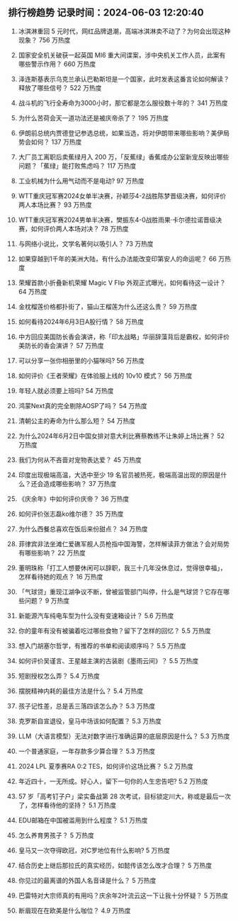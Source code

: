 
## 排行榜趋势 记录时间：2024-06-03 12:20:40
  
  1. 冰淇淋重回 5 元时代，网红品牌退潮，高端冰淇淋卖不动了？为何会出现这种现象？ 756 万热度
    
  2. 国家安全机关破获一起英国 MI6 重大间谍案，涉中央机关工作人员，此案有哪些警示作用？ 660 万热度
    
  3. 泽连斯基表示乌克兰承认巴勒斯坦是一个国家，此时发表这番言论如何解读？释放了哪些信号？ 522 万热度
    
  4. 战斗机的飞行全寿命为3000小时，那它都是怎么服役数十年的？ 341 万热度
    
  5. 为什么苦荷会天一道功法还是被庆帝杀了？ 195 万热度
    
  6. 伊朗前总统内贾德登记参选总统，如果当选，将对伊朗带来哪些影响？美伊局势会如何？ 137 万热度
    
  7. 大厂员工离职后卖蕉绿月入 200 万，「反蕉绿」香蕉成办公室新宠反映出哪些问题？「蕉绿」能打败焦虑吗？ 117 万热度
    
  8. 工业机械为什么用气动而不是电动? 97 万热度
    
  9. WTT重庆冠军赛2024女单半决赛，孙颖莎4-2战胜陈梦晋级决赛，如何评价两人本场比赛？ 93 万热度
    
  10. WTT重庆冠军赛2024男单半决赛，樊振东4-0战胜雨果·卡尔德拉诺晋级决赛，如何评价两人本场对决？ 78 万热度
    
  11. 与网络小说比，文学名著何以吸引人？ 73 万热度
    
  12. 如果穿越到1千年的美洲大陆，有什么办法能改变印第安人的命运呢？ 66 万热度
    
  13. 荣耀首款小折叠新机荣耀 Magic V Flip 外观正式曝光，如何看待这一设计？ 64 万热度
    
  14. 金枕榴莲价格都扑街了，猫山王榴莲为什么还这么贵？ 59 万热度
    
  15. 如何看待2024年6月3日A股行情？ 58 万热度
    
  16. 中方回应美国防长香会演讲，称「印太战略」华丽辞藻背后是霸权，如何评价美防长的香会演讲？ 57 万热度
    
  17. 可以分享一张你相册里的小猫咪吗? 56 万热度
    
  18. 如何评价《王者荣耀》在体验服上线的 10v10 模式？ 56 万热度
    
  19. 年轻人就必须要上班吗? 54 万热度
    
  20. 鸿蒙Next真的完全剔除AOSP了吗？ 54 万热度
    
  21. 清朝公主的寿命为什么那么短？ 54 万热度
    
  22. 为什么2024年6月2日中国女排对意大利比赛蔡教练不让朱婷上场比赛？ 52 万热度
    
  23. 我们为何从不吝啬对宠物表达爱？ 45 万热度
    
  24. 印度出现极端高温，大选中至少 19 名官员被热死，极端高温出现的原因是什么？还会造成哪些影响？ 37 万热度
    
  25. 《庆余年》中如何评价庆帝？ 36 万热度
    
  26. 如何评价张志磊ko维尔德？ 35 万热度
    
  27. 为什么西餐总喜欢在饭后来份甜点？ 34 万热度
    
  28. 菲律宾非法坐滩仁爱礁军舰人员枪指中国海警，怎样解读菲方做法？会对局势有哪些影响？ 22 万热度
    
  29. 董明珠称「打工人想要休闲可以辞职，我三十几年没休息过，觉得很幸福」，怎样看待她的观点？ 16 万热度
    
  30. 「气球贷」重现江湖争议不断，曾被监管部门叫停，什么是气球贷？它存在哪些问题？ 9 万热度
    
  31. 新能源汽车纯电车型为什么没有变速箱设计？ 5.6 万热度
    
  32. 你的童年有没有被骗着吃过哪些食物？留下了怎样的回忆？ 5.5 万热度
    
  33. 想入门胡塞尔哲学，有推荐的书单和阅读顺序吗？ 5.5 万热度
    
  34. 如何评价吴谨言、王星越主演的古装剧《墨雨云间》？ 5.5 万热度
    
  35. 短剧授权怎么弄？ 5.4 万热度
    
  36. 摆脱精神内耗的最佳方法是什么？ 5.4 万热度
    
  37. 孩子记性差，总是丢三落四该怎么办？ 5.3 万热度
    
  38. 克罗斯自宣退役，皇马中场该如何配置？ 5.3 万热度
    
  39. LLM（大语言模型）无法对数字进行准确运算的底层原因是什么？ 5.3 万热度
    
  40. 一个普通家庭，一年存款多少算合理？ 5.3 万热度
    
  41. 2024 LPL 夏季赛RA 0:2 TES，如何评价这场比赛？ 5.2 万热度
    
  42. 年近四十，一无所成。好心人，留下一句你的人生忠告吧? 5.2 万热度
    
  43. 57 岁「高考钉子户」梁实备战第 28 次考试，目标锁定川大，称或是最后一次了，怎样看待他的坚持？ 5.1 万热度
    
  44. EDU邮箱在中国被滥用到什么程度？ 5.1 万热度
    
  45. 怎么养育男孩子？ 5 万热度
    
  46. 皇马又一次夺得欧冠，对C罗地位有什么影响? 5 万热度
    
  47. 结合历史上继后那拉氏的真实经历，如懿传该怎么改才合理？ 5 万热度
    
  48. 你见过的最离谱的外国人名音译是什么？ 5 万热度
    
  49. 巴雷特对大宗师真的有用吗？庆余年2叶流云这一下让我十分怀疑？ 5 万热度
    
  50. 断眉现在在欧美是什么咖位？ 4.9 万热度
    